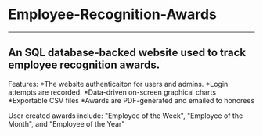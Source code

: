 # Employee-Recognition-Awards
***

## An SQL database-backed website used to track employee recognition awards.

Features:
*The website authenticaiton for users and admins.
*Login attempts are recorded.
*Data-driven on-screen graphical charts
*Exportable CSV files
*Awards are PDF-generated and emailed to honorees

User created awards include: 
  "Employee of the Week", "Employee of the Month", and "Employee of the Year" 

